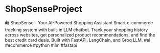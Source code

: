 # ShopSenseProject
🛍️ ShopSense - Your AI-Powered Shopping Assistant Smart e-commerce tracking system with built-in LLM chatbot. Track your shopping history across websites, get personalized product recommendations, and find the best credit card deals. Built with FastAPI, LangChain, and Groq LLM. #ai #ecommerce #python #llm #fastapi
